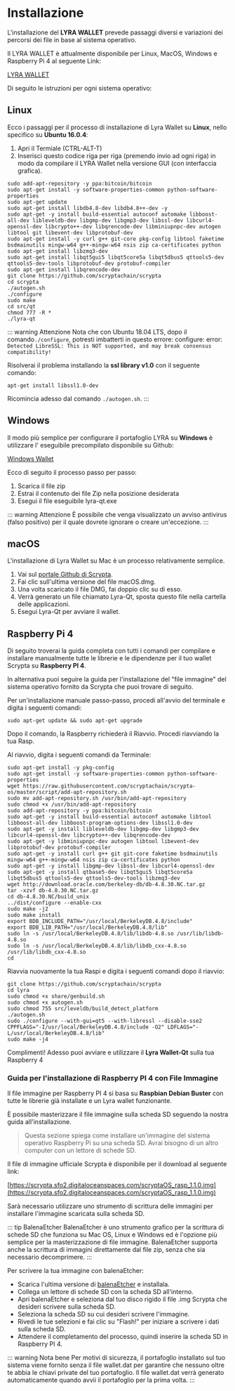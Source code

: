 # Installazione

L'installazione del **LYRA WALLET** prevede passaggi diversi e variazioni dei percorsi dei file in base al sistema operativo. 

Il LYRA WALLET è attualmente disponibile per Linux, MacOS, Windows e Raspberry Pi 4 al seguente Link:

[LYRA WALLET](https://github.com/scryptachain/scrypta/releases)

Di seguito le istruzioni per ogni sistema operativo:

## Linux

Ecco i passaggi per il processo di installazione di Lyra Wallet su **Linux**, nello specifico su **Ubuntu 16.0.4**: 

1. Apri il Termiale (CTRL-ALT-T)
2. Inserisci questo codice riga per riga (premendo invio ad ogni riga) in modo da compilare il LYRA Wallet nella versione GUI (con interfaccia grafica).
```
sudo add-apt-repository -y ppa:bitcoin/bitcoin
sudo apt-get install -y software-properties-common python-software-properties
sudo apt-get update
sudo apt-get install libdb4.8-dev libdb4.8++-dev -y
sudo apt-get -y install build-essential autoconf automake libboost-all-dev libleveldb-dev libgmp-dev libgmp3-dev libssl-dev libcurl4-openssl-dev libcrypto++-dev libqrencode-dev libminiupnpc-dev autogen libtool git libevent-dev libprotobuf-dev
sudo apt-get install -y curl g++ git-core pkg-config libtool faketime bsdmainutils mingw-w64 g++-mingw-w64 nsis zip ca-certificates python
sudo apt-get install libzmq3-dev
sudo apt-get install libqt5gui5 libqt5core5a libqt5dbus5 qttools5-dev qttools5-dev-tools libprotobuf-dev protobuf-compiler
sudo apt-get install libqrencode-dev
git clone https://github.com/scryptachain/scrypta
cd scrypta
./autogen.sh
./configure
sudo make
cd src/qt
chmod 777 -R *
./lyra-qt
```
::: warning Attenzione
Nota che con Ubuntu 18.04 LTS, dopo il comando```./configure```, potresti imbatterti in questo errore:
configure: error: `Detected LibreSSL: This is NOT supported, and may break consensus compatibility!`

Risolverai il problema installando la **ssl library v1.0** con il seguente comando:
```
apt-get install libssl1.0-dev
```
Ricomincia adesso dal comando `./autogen.sh`.
:::

## Windows

Il modo più semplice per configurare il portafoglio LYRA su **Windows** è utilizzare l' eseguibile precompilato disponibile su Github:  

[Windows Wallet](https://github.com/scryptachain/scrypta/releases)

Ecco di seguito il processo passo per passo:

1. Scarica il file zip
2. Estrai il contenuto dei file Zip nella posizione desiderata
3. Esegui il file eseguibile lyra-qt.exe

::: warning Attenzione
È possibile che venga visualizzato un avviso antivirus (falso positivo) per il quale dovrete ignorare o creare un'eccezione.
:::

## macOS
L'installazione di Lyra Wallet su Mac è un processo relativamente semplice.
1. Vai sul [portale Github di Scrypta](https://github.com/scryptachain/scrypta/releases).
2. Fai clic sull'ultima versione del file macOS.dmg.
3. Una volta scaricato il file DMG, fai doppio clic su di esso.
4. Verrà generato un file chiamato Lyra-Qt,
sposta questo file nella cartella delle applicazioni.
5. Esegui Lyra-Qt per avviare il wallet.

## Raspberry Pi 4

Di seguito troverai la guida completa con tutti i comandi per compilare e installare manualmente tutte le librerie e le dipendenze per il tuo wallet Scrypta su **Raspberry PI 4**. 

In alternativa puoi seguire la guida per l'installazione del "file immagine" del sistema operativo fornito da Scrypta che puoi trovare di seguito. 

Per un'installazione manuale passo-passo, procedi all'avvio del terminale e digita i seguenti comandi:
```
sudo apt-get update && sudo apt-get upgrade
```
Dopo il comando, la Raspberry richiederà il Riavvio. Procedi riavviando la tua Rasp.

Al riavvio, digita i seguenti comandi da Terminale:
```
sudo apt-get install -y pkg-config
sudo apt-get install -y software-properties-common python-software-properties
wget https://raw.githubusercontent.com/scryptachain/scrypta-os/master/script/add-apt-repository.sh
sudo mv add-apt-repository.sh /usr/bin/add-apt-repository
sudo chmod +x /usr/bin/add-apt-repository
sudo add-apt-repository -y ppa:bitcoin/bitcoin
sudo apt-get -y install build-essential autoconf automake libtool libboost-all-dev libboost-program-options-dev libssl1.0-dev
sudo apt-get -y install libleveldb-dev libgmp-dev libgmp3-dev libcurl4-openssl-dev libcrypto++-dev libqrencode-dev
sudo apt-get -y libminiupnpc-dev autogen libtool libevent-dev libprotobuf-dev protobuf-compiler
sudo apt-get -y install curl g++ git git-core faketime bsdmainutils mingw-w64 g++-mingw-w64 nsis zip ca-certificates python
sudo apt-get -y install libgmp-dev libssl-dev libcurl4-openssl-dev
sudo apt-get -y install qtbase5-dev libqt5gui5 libqt5core5a libqt5dbus5 qttools5-dev qttools5-dev-tools libzmq3-dev
wget http://download.oracle.com/berkeley-db/db-4.8.30.NC.tar.gz
tar -xzvf db-4.8.30.NC.tar.gz
cd db-4.8.30.NC/build_unix
../dist/configure --enable-cxx
sudo make -j2
sudo make install
export BDB_INCLUDE_PATH="/usr/local/BerkeleyDB.4.8/include"
export BDB_LIB_PATH="/usr/local/BerkeleyDB.4.8/lib"
sudo ln -s /usr/local/BerkeleyDB.4.8/lib/libdb-4.8.so /usr/lib/libdb-4.8.so
sudo ln -s /usr/local/BerkeleyDB.4.8/lib/libdb_cxx-4.8.so /usr/lib/libdb_cxx-4.8.so
cd
```
Riavvia nuovamente la tua Raspi e digita i seguenti comandi dopo il riavvio:
```
git clone https://github.com/scryptachain/scrypta
cd lyra
sudo chmod +x share/genbuild.sh
sudo chmod +x autogen.sh
sudo chmod 755 src/leveldb/build_detect_platform
./autogen.sh
sudo ./configure --with-gui=qt5 --with-libressl --disable-sse2 CPPFLAGS="-I/usr/local/BerkeleyDB.4.8/include -O2" LDFLAGS="-L/usr/local/BerkeleyDB.4.8/lib"
sudo make -j4
```
Complimenti! Adesso puoi avviare e utilizzare il **Lyra Wallet-Qt** sulla tua Raspberry 4

### Guida per l'installazione di Raspberry PI 4 con File Immagine

Il file immagine per Raspberry PI 4 si basa su **Raspbian Debian Buster** con tutte le librerie già installate e un Lyra wallet funzionante. 

È possibile masterizzare il file immagine  sulla scheda SD seguendo la nostra guida all'installazione.

> Questa sezione spiega come installare un'immagine del sistema operativo Raspberry Pi su una scheda SD. Avrai bisogno di un altro computer con un lettore di schede SD.


Il file di immagine ufficiale Scrypta è disponibile per il download al seguente link:

[https://scrypta.sfo2.digitaloceanspaces.com/scryptaOS_rasp_1.1.0.img](https://scrypta.sfo2.digitaloceanspaces.com/scryptaOS_rasp_1.1.0.img)

Sarà necessario utilizzare uno strumento di scrittura delle immagini per installare l'immagine scaricata sulla scheda SD.

::: tip BalenaEtcher
BalenaEtcher è uno strumento grafico per la scrittura di schede SD che funziona su Mac OS, Linux e Windows ed è l'opzione più semplice per la masterizzazione di file immagine. BalenaEtcher supporta anche la scrittura di immagini direttamente dal file zip, senza che sia necessario decomprimere.
:::

Per scrivere la tua immagine con balenaEtcher: 
- Scarica l'ultima versione di [balenaEtcher](https://www.balena.io/etcher/) e installala.
- Collega un lettore di schede SD con la scheda SD all'interno. 
- Apri balenaEtcher e seleziona dal tuo disco rigido il file .img Scrypta che desideri scrivere sulla scheda SD. 
- Seleziona la scheda SD su cui desideri scrivere l'immagine. 
- Rivedi le tue selezioni e fai clic su "Flash!" per iniziare a scrivere i dati sulla scheda SD. 
- Attendere il completamento del processo, quindi inserire la scheda SD in Raspberry PI 4.

::: warning Nota bene
Per motivi di sicurezza, il portafoglio installato sul tuo sistema viene fornito senza il file wallet.dat per garantire che nessuno oltre te abbia le chiavi private del tuo portafoglio. Il file wallet.dat verrà generato automaticamente quando avvii il portafoglio per la prima volta.
:::